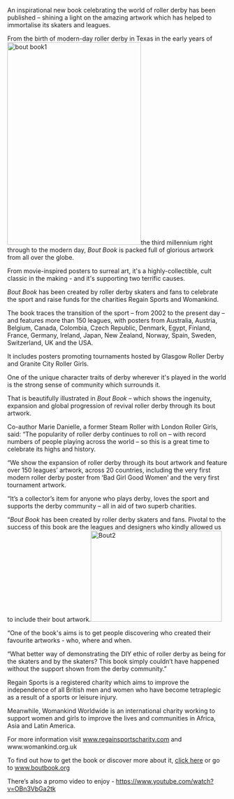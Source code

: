 <html><body><p style="text-align:left;">An inspirational new book celebrating the world of roller derby has been published – shining a light on the amazing artwork which has helped to immortalise its skaters and leagues.</p>
<p style="text-align:left;">From the birth of modern-day roller derby in Texas in the early years of <img class="  wp-image-4617 alignright" src="https://scottishrollerderbyblog.com/2015/04/bout-book1.jpg?w=194" alt="bout book1" width="306" height="463">the third millennium right through to the modern day, <em>Bout Book</em> is packed full of glorious artwork from all over the globe.

</p>
<p style="text-align:left;">From movie-inspired posters to surreal art, it's a highly-collectible, cult classic in the making - and it's supporting two terrific causes.</p>
<p style="text-align:left;"><em>Bout Book</em> has been created by roller derby skaters and fans to celebrate the sport and raise funds for the charities Regain
Sports and Womankind.</p>
<p style="text-align:left;">The book traces the transition of the sport – from 2002 to the present day – and features more than 150 leagues, with posters from Australia, Austria, Belgium, Canada, Colombia, Czech Republic, Denmark, Egypt, Finland, France, Germany, Ireland, Japan, New Zealand, Norway, Spain, Sweden, Switzerland, UK and the USA.</p>
<p style="text-align:left;">It includes posters promoting tournaments hosted by Glasgow Roller Derby and Granite City Roller Girls.</p>
<p style="text-align:left;">One of the unique character traits of derby wherever it's played in the world is the strong sense of community which surrounds it.</p>
<p style="text-align:left;">That is beautifully illustrated in <em>Bout Book</em> – which shows the ingenuity, expansion and global progression of revival roller derby through its bout artwork.</p>
<p style="text-align:left;">Co-author Marie Danielle, a former Steam Roller with London Roller Girls, said: “The popularity of roller derby continues to roll on – with record numbers of people playing across the world – so this is a great time to celebrate its highs and history.</p>
<p style="text-align:left;">“We show the expansion of roller derby through its bout artwork and feature over 150 leagues’ artwork, across 20 countries, including the very first modern roller derby poster from ‘Bad Girl Good Women’ and the very first tournament artwork.</p>
<p style="text-align:left;">“It’s a collector’s item for anyone who plays derby, loves the sport and supports the derby community – all in aid of two superb charities.</p>
<p style="text-align:left;">“<em>Bout Book</em> has been created by roller derby skaters and fans. Pivotal to the success of this book are the leagues and designers who kindly allowed us to include their bout artwork.<a href="/2015/04/bout2.jpg"><img class=" size-medium wp-image-4618 alignleft" src="https://scottishrollerderbyblog.com/2015/04/bout2.jpg?w=300" alt="Bout2" width="300" height="208"></a></p>
<p style="text-align:left;">“One of the book's aims is to get people discovering who created their favourite artworks - who, where and when.</p>
<p style="text-align:left;">“What better way of demonstrating the DIY ethic of roller derby as being for the skaters and by the skaters? This book simply couldn’t have happened without the support shown from the derby community.”</p>
<p style="text-align:left;">Regain Sports is a registered charity which aims to improve the independence of all British men and women who have become tetraplegic as a result of a sports or leisure injury.</p>
<p style="text-align:left;">Meanwhile, Womankind Worldwide is an international charity working to support women and girls to improve the lives and communities in Africa, Asia and Latin America.</p>
<p style="text-align:left;">For more information visit <a href="http://www.regainsportscharity.com">www.regainsportscharity.com</a> and www.womankind.org.uk</p>
<p style="text-align:left;">To find out how to get the book or discover more about it, <a href="https://www.facebook.com/BoutBook?fref=ts&amp;ref=br_tf">click here</a> or go to <a href="http://www.boutbook.org">www.boutbook.org</a></p>
<p style="text-align:left;">There’s also a promo video to enjoy - <a href="https://www.youtube.com/watch?v=OBn3VbGa2tk">https://www.youtube.com/watch?v=OBn3VbGa2tk</a></p></body></html>
